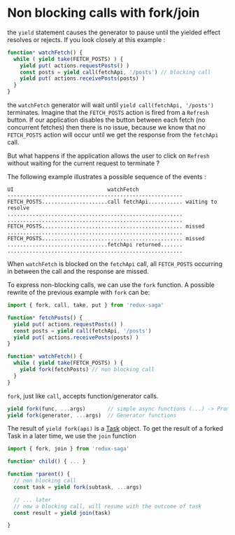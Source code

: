 # Non blocking calls with fork/join

the `yield` statement causes the generator to pause until the yielded effect resolves or rejects.
If you look closely at this example :

```javascript
function* watchFetch() {
  while ( yield take(FETCH_POSTS) ) {
    yield put( actions.requestPosts() )
    const posts = yield call(fetchApi, '/posts') // blocking call
    yield put( actions.receivePosts(posts) )
  }
}
```

the `watchFetch` generator will wait until `yield call(fetchApi, '/posts')` terminates. Imagine that the `FETCH_POSTS` action is fired from a `Refresh` button. If our application disables the button between each fetch (no concurrent fetches) then there is no issue, because we know that no `FETCH_POSTS` action will occur until we get the response from the `fetchApi` call.

But what happens if the application allows the user to click on `Refresh` without waiting for the current request to terminate ?

The following example illustrates a possible sequence of the events :

```
UI                              watchFetch
--------------------------------------------------------
FETCH_POSTS.....................call fetchApi........... waiting to resolve
........................................................
........................................................                     
FETCH_POSTS............................................. missed
........................................................
FETCH_POSTS............................................. missed
................................fetchApi returned.......
........................................................
```

When `watchFetch` is blocked on the `fetchApi` call, all `FETCH_POSTS` occurring in between the call and the response are missed.

To express non-blocking calls, we can use the `fork` function. A possible rewrite of the previous example with `fork` can be:

```javascript
import { fork, call, take, put } from 'redux-saga'

function* fetchPosts() {
  yield put( actions.requestPosts() )
  const posts = yield call(fetchApi, '/posts')
  yield put( actions.receivePosts(posts) )
}

function* watchFetch() {
  while ( yield take(FETCH_POSTS) ) {
    yield fork(fetchPosts) // non blocking call
  }
}
```

`fork`, just like `call`, accepts function/generator calls.

```javascript
yield fork(func, ...args)       // simple async functions (...) -> Promise
yield fork(generator, ...args)  // Generator functions
```

The result of `yield fork(api)` is a [Task](http://yelouafi.github.io/redux-saga/docs/api/index.html#task) object. To get the result of a forked Task
in a later time, we use the `join` function

```javascript
import { fork, join } from 'redux-saga'

function* child() { ... }

function *parent() {
  // non blocking call
  const task = yield fork(subtask, ...args)

  // ... later
  // now a blocking call, will resume with the outcome of task
  const result = yield join(task)

}
```
